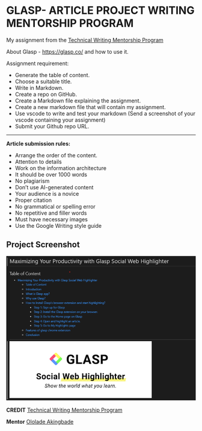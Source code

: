 # GLASP- ARTICLE PROJECT WRITING MENTORSHIP PROGRAM

My assignment from the [Technical Writing Mentorship Program](https://twitter.com/TechnicalWriti6)

About Glasp - https://glasp.co/ and how to use it.

Assignment requirement:
- Generate the table of content.
- Choose a suitable title.
- Write in Markdown.
- Create a repo on GitHub.
- Create a Markdown file explaining the assignment.
- Create a new markdown file that will contain my assignment.
- Use vscode to write and test your markdown (Send a screenshot of your vscode containing your assignment)
- Submit your Github repo URL.
***
**Article submission rules:**
- Arrange the order of the content.
- Attention to details 
- Work on the information architecture
- It should be over 1000 words
- No plagiarism 
- Don’t use AI-generated content
- Your audience is a novice
- Proper citation 
- No grammatical or spelling error 
- No repetitive and filler words 
- Must have necessary images 
- Use the Google Writing style guide

## Project Screenshot
![Glasp wall](./images/../Article/images/Glasp_Sample%20.png)


**CREDIT** 
[Technical Writing Mentorship Program](https://twitter.com/TechnicalWriti6) 

**Mentor**
[Ololade Akingbade](https://github.com/OloladeOnyeka) 

